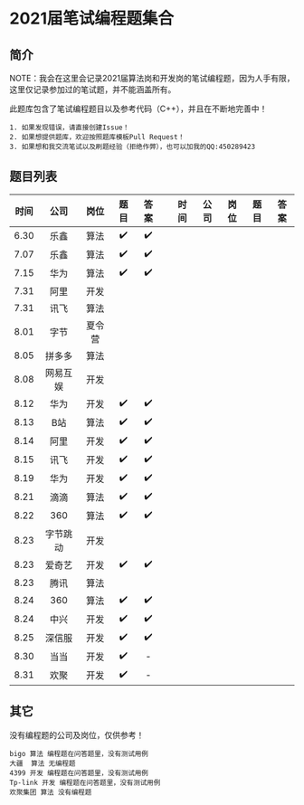# 2021届笔试编程题集合

## 简介

NOTE：我会在这里会记录2021届算法岗和开发岗的笔试编程题，因为人手有限，这里仅记录参加过的笔试题，并不能涵盖所有。

此题库包含了笔试编程题目以及参考代码（C++），并且在不断地完善中！

    1. 如果发现错误，请直接创建Issue！
    2. 如果想提供题库，欢迎按照题库模板Pull Request！
    3. 如果想和我交流笔试以及刷题经验（拒绝作弊），也可以加我的QQ:450289423

## 题目列表

|时间|公司|岗位|题目|答案||时间|公司|岗位|题目|答案|
|:---:|:---:|:---:|:---:|:---:|-|:---:|:---:|:---:|:---:|:---:|
|6.30|乐鑫|算法|✔️|✔️
|7.07|乐鑫|算法|✔️|✔️
|7.15|华为|算法|✔️|✔️
|7.31|阿里|开发||
|7.31|讯飞|算法||
|8.01|字节|夏令营||
|8.05|拼多多|算法||
|8.08|网易互娱|开发||
|8.12|华为|开发|✔️|✔️
|8.13| B站|算法|✔️|✔️
|8.14|阿里|开发|✔️|✔️
|8.15|讯飞|开发|✔️|✔️
|8.19|华为|开发|✔️|✔️
|8.21|滴滴|算法|✔️|✔️
|8.22|360|算法|✔️|✔️
|8.23|字节跳动|开发||
|8.23|爱奇艺|开发|✔️|✔️
|8.23|腾讯|算法||
|8.24|360|算法|✔️|✔️
|8.24|中兴|开发|✔️|✔️
|8.25|深信服|开发|✔️|✔️
|8.30|当当|开发|✔️|-
|8.31|欢聚|开发|✔️|-


## 其它
没有编程题的公司及岗位，仅供参考！

    bigo 算法 编程题在问答题里，没有测试用例
    大疆  算法 无编程题
    4399 开发 编程题在问答题里，没有测试用例
    Tp-link 开发 编程题在问答题里，没有测试用例
    欢聚集团 算法 没有编程题
    

